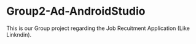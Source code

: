 # Group2-Ad-AndroidStudio
This is our Group project regarding the Job Recuitment Application (Like Linkndin).
